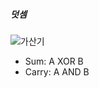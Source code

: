 ##### 덧셈
![가산기](https://upload.wikimedia.org/wikipedia/commons/thumb/1/14/Half-adder.svg/440px-Half-adder.svg.png)
- Sum: A XOR B
- Carry: A AND B

